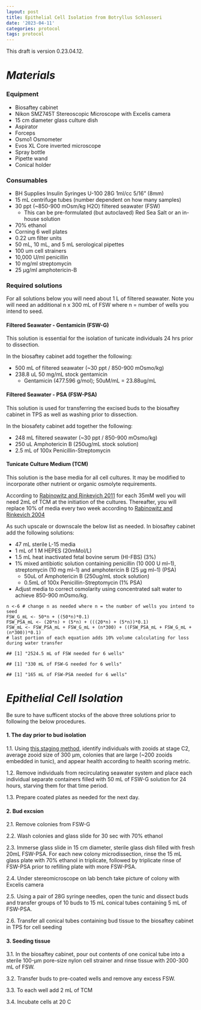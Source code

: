 ```yaml
---
layout: post
title: Epithelial Cell Isolation from Botryllus Schlosseri
date: '2023-04-11'
categories: protocol
tags: protocol
---
```


This draft is version 0.23.04.12.

# *Materials*

### Equipment

-   Biosaftey cabinet
-   Nikon SMZ745T Stereoscopic Microscope with Excelis camera
-   15 cm diameter glass culture dish
-   Aspirator
-   Forceps
-   Osmo1 Osmometer
-   Evos XL Core inverted microscope
-   Spray bottle
-   Pipette wand
-   Conical holder

### Consumables

-   BH Supplies Insulin Syringes U-100 28G 1ml/cc 5/16” (8mm)
-   15 mL centrifuge tubes (number dependent on how many samples)
-   30 ppt (~850-900 mOsm/kg H2O) filtered seawater (FSW)
    -   This can be pre-formulated (but autoclaved) Red Sea Salt or an
        in-house solution
-   70% ethanol
-   Corning 6 well plates
-   0.22 um filter units
-   50 mL, 10 mL, and 5 mL serological pipettes
-   100 um cell strainers
-   10,000 U/ml penicillin
-   10 mg/ml streptomycin
-   25 μg/ml amphotericin-B

### Required solutions

For all solutions below you will need about 1 L of filtered seawater.
Note you will need an additional n x 300 mL of FSW where n = number of
wells you intend to seed.

#### Filtered Seawater - Gentamicin (FSW-G)

This solution is essential for the isolation of tunicate individuals 24
hrs prior to dissection.

In the biosaftey cabinet add together the following:

-   500 mL of filtered seawater (~30 ppt / 850-900 mOsmo/kg)
-   238.8 uL 50 mg/mL stock gentamicin
    -   Gentamicin (477.596 g/mol); 50uM/mL = 23.88ug/mL

#### Filtered Seawater - PSA (FSW-PSA)

This solution is used for transferring the excised buds to the biosaftey
cabinet in TPS as well as washing prior to dissection.

In the biosafety cabinet add together the following:

-   248 mL filtered seawater (~30 ppt / 850-900 mOsmo/kg)
-   250 uL Amphotericin B (250ug/mL stock solution)
-   2.5 mL of 100x Penicillin-Streptomycin

#### Tunicate Culture Medium (TCM)

This solution is the base media for all cell cultures. It may be
modified to incorporate other nutrient or organic osmolyte requirements.

According to [Rabinowitz and Rinkevich
2011](https://link.springer.com/article/10.1007/s11626-010-9357-4) for
each 35mM well you will need 2mL of TCM at the initiation of the
cultures. Thereafter, you will replace 10% of media every two week
according to [Rabinowitz and Rinkevich
2004](https://pubmed.ncbi.nlm.nih.gov/15801159/)

As such upscale or downscale the below list as needed. In biosaftey
cabinet add the following solutions:

-   47 mL sterile L-15 media
-   1 mL of 1 M HEPES (20mMol/L)
-   1.5 mL heat inactivated fetal bovine serum (HI-FBS) (3%)
-   1% mixed antibiotic solution containing penicillin (10 000 U ml–1),
    streptomycin (10 mg ml–1) and amphotericin B (25 μg ml–1) (PSA)
    -   50uL of Amphotericin B (250ug/mL stock solution)
    -   0.5mL of 100x Penicillin-Streptomycin (1% PSA)
-   Adjust media to correct osmolarity using concentrated salt water to
    achieve 850-900 mOsmo/kg.

<!-- -->

    n <-6 # change n as needed where n = the number of wells you intend to seed
    FSW_G_mL <- 50*n + ((50*n)*0.1)
    FSW_PSA_mL <- (20*n) + (5*n) + (((20*n) + (5*n))*0.1)
    FSW_mL <- FSW_PSA_mL + FSW_G_mL + (n*300) + ((FSW_PSA_mL + FSW_G_mL + (n*300))*0.1) 
    # last portion of each equation adds 10% volume calculating for loss during water transfer

    ## [1] "2524.5 mL of FSW needed for 6 wells"

    ## [1] "330 mL of FSW-G needed for 6 wells"

    ## [1] "165 mL of FSW-PSA needed for 6 wells"

# *Epithelial Cell Isolation*

Be sure to have sufficent stocks of the above three solutions prior to
following the below procedures.

#### 1. The day prior to bud isolation

1.1. Using [this staging
method](https://valeste.github.io/2023-04-07-Devo-Bsc/), identify
individuals with zooids at stage C2, average zooid size of 300 μm,
colonies that are large (~200 zooids embedded in tunic), and appear
health according to health scoring metric.

1.2. Remove individuals from recirculating seawater system and place
each individual separate containers filled with 50 mL of FSW-G solution
for 24 hours, starving them for that time period.

1.3. Prepare coated plates as needed for the next day.

#### 2. Bud excsion

2.1. Remove colonies from FSW-G

2.2. Wash colonies and glass slide for 30 sec with 70% ethanol

2.3. Immerse glass slide in 15 cm diameter, sterile glass dish filled
with fresh 20mL FSW-PSA. For each new colony microdissection, rinse the
15 mL glass plate with 70% ethanol in triplicate, followed by triplicate
rinse of FSW-PSA prior to refilling plate with more FSW-PSA.

2.4. Under stereomicroscope on lab bench take picture of colony with
Excelis camera

2.5. Using a pair of 28G syringe needles, open the tunic and dissect
buds and transfer groups of 10 buds to 15 mL conical tubes containing 5
mL of FSW-PSA.

2.6. Transfer all conical tubes containing bud tissue to the biosaftey
cabinet in TPS for cell seeding

#### 3. Seeding tissue

3.1. In the biosaftey cabinet, pour out contents of one conical tube
into a sterile 100-μm pore-size nylon cell strainer and rinse tissue
with 200-300 mL of FSW.

3.2. Transfer buds to pre-coated wells and remove any excess FSW.

3.3. To each well add 2 mL of TCM

3.4. Incubate cells at 20 C
